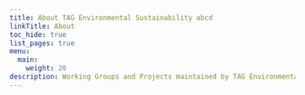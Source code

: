```yaml
---
title: About TAG Environmental Sustainability abcd
linkTitle: About
toc_hide: true
list_pages: true
menu:
  main:
    weight: 20
description: Working Groups and Projects maintained by TAG Environmental Sustainability
---
```

